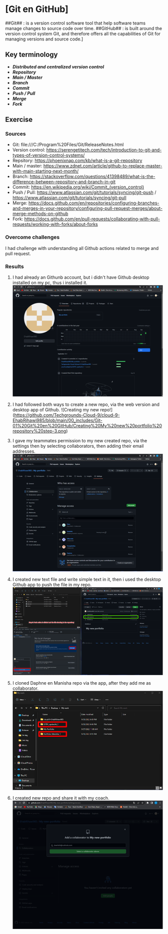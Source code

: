 # [Git en GitHub]
##Git## : is a version control software tool that help software teams manage changes to source code over time.
##GitHub## : is built around the version control system Git, and therefore offers all the capabilities of Git for managing versions and source code.]

## Key terminology
- ***Distributed and centralized version control***
- ***Repository***
- ***Main / Master***
- ***Branch***
- ***Commit***
- ***Push / Pull***
- ***Merge***
- ***Fork***

## Exercise
### Sources
- Git: file:///C:/Program%20Files/Git/ReleaseNotes.html
- Version control: https://serengetitech.com/tech/introduction-to-git-and-types-of-version-control-systems/
- Repsitory: https://phoenixnap.com/kb/what-is-a-git-repository
- Main / master: https://www.zdnet.com/article/github-to-replace-master-with-main-starting-next-month/
- Branch: https://stackoverflow.com/questions/41398489/what-is-the-difference-between-repository-and-branch-in-git
- Commit: https://en.wikipedia.org/wiki/Commit_(version_control)
- Push / Pull: https://www.atlassian.com/git/tutorials/syncing/git-push / https://www.atlassian.com/git/tutorials/syncing/git-pull
- Merge: https://docs.github.com/en/repositories/configuring-branches-and-merges-in-your-repository/configuring-pull-request-merges/about-merge-methods-on-github
- Fork: https://docs.github.com/en/pull-requests/collaborating-with-pull-requests/working-with-forks/about-forks

### Overcome challenges
I had challenge with understanding all Github actions related to merge and pull request.

### Results
1. I had already an Githunb account, but i didn't have Github desktop installed on my pc, thus i installed it.
![Creating GitHub account!](https://github.com/Techgrounds-Cloud-9/cloud-9-EhabRihawi985/blob/main/00_includes/Git-01%20Git%20en%20GitHub/Github%20account.png)

2. I had followed both ways to create a new repo, via the web version and desktop app of Github.
![Creating my new repo!] (https://github.com/Techgrounds-Cloud-9/cloud-9-EhabRihawi985/blob/main/00_includes/Git-01%20Git%20en%20GitHub/Creating%20My%20new%20portfolio%20repository%20step-3.png)

3. I gave my teammates permission to my new created repo, via the settings then by selecting collaborators, then adding their email addresses.
![Adding my teammates to my repo!](https://github.com/Techgrounds-Cloud-9/cloud-9-EhabRihawi985/blob/main/00_includes/Git-01%20Git%20en%20GitHub/Adding%20my%20team%20members%20to%20my%20portfolio%20repository.png)

4. I created new text file and write simple text in it, then i used the desktop Github app to push the file in my repo.
![Push my code to my repo!](https://github.com/Techgrounds-Cloud-9/cloud-9-EhabRihawi985/blob/main/00_includes/Git-01%20Git%20en%20GitHub/Push%20je%20notities%20naar%20de%20repository%20step-3.1.png)

5. I cloned Daphne en Manisha repo via the app, after they add me as collaborator.
![Pull / clone a repo of my peer](https://github.com/Techgrounds-Cloud-9/cloud-9-EhabRihawi985/blob/main/00_includes/Git-01%20Git%20en%20GitHub/Teammate%20repository%20is%20cloned.png)

6. I created new repo and share it with my coach.
![Create new repo and share it with my coach!](https://github.com/Techgrounds-Cloud-9/cloud-9-EhabRihawi985/blob/main/00_includes/Git-01%20Git%20en%20GitHub/Deel%20deze%20repository%20met%20je%20Learning%20Coach.png)



